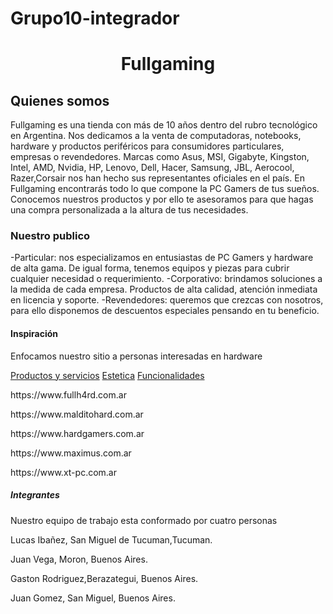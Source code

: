 # Grupo10-integrador
<h1 align="center">Fullgaming</h1>
<h2>Quienes somos</h2>
<p>Fullgaming es una tienda con más de 10 años dentro del rubro tecnológico en Argentina. Nos dedicamos a la venta de computadoras, notebooks, hardware y productos periféricos para consumidores particulares, empresas o revendedores.
Marcas como Asus, MSI, Gigabyte, Kingston, Intel, AMD, Nvidia, HP, Lenovo, Dell, Hacer, Samsung, JBL, Aerocool, Razer,Corsair nos han hecho sus representantes oficiales en el país.
En Fullgaming encontrarás todo lo que compone la PC Gamers de tus sueños. Conocemos nuestros productos y por ello te asesoramos para que hagas una compra personalizada a la altura de tus necesidades.</p>
<h3>Nuestro publico</h3>
<p>-Particular: nos especializamos en entusiastas de PC Gamers y hardware de alta gama. De igual forma, tenemos equipos y piezas para cubrir cualquier necesidad o requerimiento.
-Corporativo: brindamos soluciones a la medida de cada empresa. Productos de alta calidad, atención inmediata en licencia y soporte.
-Revendedores: queremos que crezcas con nosotros, para ello disponemos de descuentos especiales pensando en tu beneficio.</p>
<h4>Inspiración</h4>
<p>Enfocamos nuestro sitio a personas interesadas en hardware</p>
<a href="https://www.malditohard.com.ar/">Productos y servicios</a>
<a href="https://www.malditohard.com.ar/">Estetica</a>
<a href="https://www.hardgamers.com.ar/">Funcionalidades</a>
<p>https://www.fullh4rd.com.ar </p>
<p>https://www.malditohard.com.ar </p>
<p>https://www.hardgamers.com.ar </p>
<p>https://www.maximus.com.ar </p>
<p>https://www.xt-pc.com.ar </p>

<h5>Integrantes</h5>
<p>Nuestro equipo de trabajo esta conformado por cuatro personas</p>
<p>Lucas Ibañez, San Miguel de Tucuman,Tucuman.</p>
<p>Juan Vega, Moron, Buenos Aires.</p>
<p>Gaston Rodriguez,Berazategui, Buenos Aires.</p>
<p>Juan Gomez, San Miguel, Buenos Aires.</p>